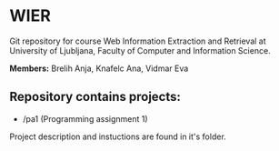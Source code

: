 # WIER

Git repository for course Web Information Extraction and Retrieval at University of Ljubljana, Faculty of Computer and Information Science.

**Members:** Brelih Anja, Knafelc Ana, Vidmar Eva


## Repository contains projects:
- /pa1 (Programming assignment 1)


Project description and instuctions are found in it's folder.
